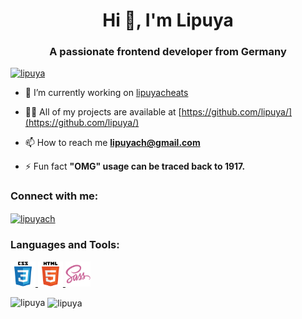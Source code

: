 <h1 align="center">Hi 👋, I'm Lipuya</h1>
<h3 align="center">A passionate frontend developer from Germany</h3>

<p align="left"> <a href="https://github.com/ryo-ma/github-profile-trophy"><img src="https://github-profile-trophy.vercel.app/?username=lipuya" alt="lipuya" /></a> </p>

- 🔭 I’m currently working on [lipuyacheats](https://github.com/lipuya/lipuyacheats/)

- 👨‍💻 All of my projects are available at [https://github.com/lipuya/](https://github.com/lipuya/)

- 📫 How to reach me **lipuyach@gmail.com**

- ⚡ Fun fact **"OMG" usage can be traced back to 1917.**

<h3 align="left">Connect with me:</h3>
<p align="left">
<a href="https://twitter.com/lipuyach" target="blank"><img align="center" src="https://raw.githubusercontent.com/rahuldkjain/github-profile-readme-generator/master/src/images/icons/Social/twitter.svg" alt="lipuyach" height="30" width="40" /></a>
</p>

<h3 align="left">Languages and Tools:</h3>
<p align="left"> <a href="https://www.w3schools.com/css/" target="_blank" rel="noreferrer"> <img src="https://raw.githubusercontent.com/devicons/devicon/master/icons/css3/css3-original-wordmark.svg" alt="css3" width="40" height="40"/> </a> <a href="https://www.w3.org/html/" target="_blank" rel="noreferrer"> <img src="https://raw.githubusercontent.com/devicons/devicon/master/icons/html5/html5-original-wordmark.svg" alt="html5" width="40" height="40"/> </a> <a href="https://sass-lang.com" target="_blank" rel="noreferrer"> <img src="https://raw.githubusercontent.com/devicons/devicon/master/icons/sass/sass-original.svg" alt="sass" width="40" height="40"/> </a> </p>

<p><img align="left" src="https://github-readme-stats.vercel.app/api/top-langs?username=lipuya&show_icons=true&locale=en&layout=compact" alt="lipuya" /></p>

<p>&nbsp;<img align="center" src="https://github-readme-stats.vercel.app/api?username=lipuya&show_icons=true&locale=en" alt="lipuya" /></p>
